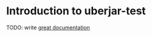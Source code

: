 # Introduction to uberjar-test

TODO: write [great documentation](http://jacobian.org/writing/what-to-write/)
